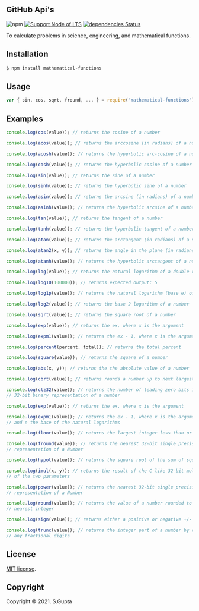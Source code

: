 ## GitHub Api's

![npm](https://img.shields.io/npm/v/mathematical-functions) [![Support Node of LTS](https://img.shields.io/badge/node-latest-brightgreen.svg)](https://nodejs.org/) [![dependencies Status](https://img.shields.io/badge/dependencies-none-brightgreen.svg)](https://david-dm.org/request/request)

To calculate problems in science, engineering, and mathematical functions.

## Installation

```bash
$ npm install mathematical-functions
```

## Usage

```javascript
var { sin, cos, sqrt, fround, ... } = require("mathematical-functions");
```

## Examples

```javascript
console.log(cos(value)); // returns the cosine of a number

console.log(acos(value)); // returns the arccosine (in radians) of a number

console.log(acosh(value)); // returns the hyperbolic arc-cosine of a number

console.log(cosh(value)); // returns the hyperbolic cosine of a number

console.log(sin(value)); // returns the sine of a number

console.log(sinh(value)); // returns the hyperbolic sine of a number

console.log(asin(value)); // returns the arcsine (in radians) of a number

console.log(asinh(value)); // returns the hyperbolic arcsine of a number

console.log(tan(value)); // returns the tangent of a number

console.log(tanh(value)); // returns the hyperbolic tangent of a number

console.log(atan(value)); // returns the arctangent (in radians) of a number

console.log(atan2(x, y)); // returns the angle in the plane (in radians)

console.log(atanh(value)); // returns the hyperbolic arctangent of a number

console.log(log(value)); // returns the natural logarithm of a double value

console.log(log10(100000)); // returns expected output: 5

console.log(log1p(value)); // returns the natural logarithm (base e) of 1 + a number

console.log(log2(value)); // returns the base 2 logarithm of a number

console.log(sqrt(value)); // returns the square root of a number

console.log(exp(value)); // returns the ex, where x is the argument

console.log(expm1(value)); // returns the ex - 1, where x is the argument

console.log(percent(percent, total)); // returns the total percent

console.log(square(value)); // returns the square of a number

console.log(abs(x, y)); // returns the the absolute value of a number

console.log(cbrt(value)); // returns rounds a number up to next largest integer

console.log(clz32(value)); // returns the number of leading zero bits in the
// 32-bit binary representation of a number

console.log(exp(value)); // returns the ex, where x is the argument

console.log(expm1(value)); // returns the ex - 1, where x is the argument,
// and e the base of the natural logarithms

console.log(floor(value)); // returns the largest integer less than or equal to a given number

console.log(fround(value)); // returns the nearest 32-bit single precision float
// representation of a Number

console.log(hypot(value)); // returns the square root of the sum of squares of its arguments

console.log(imul(x, y)); // returns the result of the C-like 32-bit multiplication
// of the two parameters

console.log(power(value)); // returns the nearest 32-bit single precision float
// representation of a Number

console.log(round(value)); // returns the value of a number rounded to the
// nearest integer

console.log(sign(value)); // returns either a positive or negative +/- 1

console.log(trunc(value)); // returns the integer part of a number by removing
// any fractional digits
```

## License

[MIT license](http://opensource.org/licenses/MIT).

## Copyright

Copyright &copy; 2021. S.Gupta
